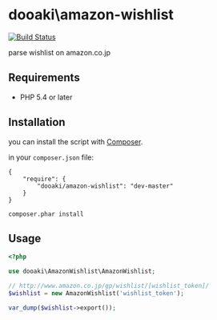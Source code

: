 dooaki\amazon-wishlist
===============

[![Build Status](https://travis-ci.org/do-aki/amazon-wishlist.svg?branch=master)](https://travis-ci.org/do-aki/amazon-wishlist)

parse wishlist on amazon.co.jp

Requirements
-------------
* PHP 5.4 or later

Installation
-------------

you can install the script with [Composer](http://getcomposer.org/).

in your `composer.json` file:
```
{
    "require": {
        "dooaki/amazon-wishlist": "dev-master"
    }
}
```

```
composer.phar install
```

Usage
-------------
```php
<?php

use dooaki\AmazonWishlist\AmazonWishlist;

// http://www.amazon.co.jp/gp/wishlist/[wishlist_token]/
$wishlist = new AmazonWishlist('wishlist_token'); 

var_dump($wishlist->export());

```
